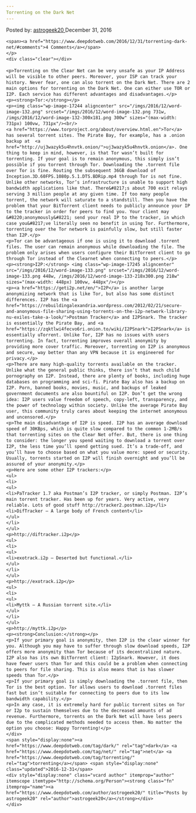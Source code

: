 ```yaml
---
Torrenting on the Dark Net
---
```

<article class="post-listing post-17240 post type-post status-publish format-standard has-post-thumbnail hentry  tag-dark tag-net renting">
    <div class="post-inner">
        <span>Posted by: <a href="https://www.deepdotweb.com/author/astrogeek20/" title="">astrogeek20 </a></span>
    <span>December 31, 2016</span>
    
    <span><a href="https://www.deepdotweb.com/2016/12/31/torrenting-dark-net/#comments">4 Comments</a></span>
    </p>
    <div class="clear"></div>
    
    <p>Torrenting on the Clear Net can be very unsafe as your IP Address will be visible to other peers. Moreover, your ISP can track your history. Never fear, one can also torrent on the Dark Net. There are 2 main options for torrenting on the Dark Net. One can either use TOR or I2P. Each service has different advantages and disadvantages.</p>
    <p><strong>Tor:</strong></p>
    <p><img class="wp-image-17244 aligncenter" src="/imgs/2016/12/word-image-132.png" srcset="/imgs/2016/12/word-image-132.png 731w, /imgs/2016/12/word-image-132-300x181.png 300w" sizes="(max-width: 731px) 100vw, 731px"/><br/>
    <a href="https://www.torproject.org/about/overview.html.en">Tor</a> has several torrent sites. The Pirate Bay, for example, has a .onion backup at  <a href="http://uj3wazyk5u4hnvtk.onion/">uj3wazyk5u4hnvtk.onion</a>. One thing to keep in mind, however, is that Tor wasn’t built for torrenting. If your goal is to remain anonymous, this simply isn’t possible if you torrent through Tor. Downloading the .torrent file over Tor is fine. Routing the subsequent 36GB download of Inception.3D.60FPS.1080p.5.1.DTS.BDRip.mp4 through Tor is not fine. Unlike other networks, Tor’s infrastructure is unable to support high bandwidth applications like that. There&#8217;s about 700 exit relays serving 3 million people at any given time. If too many people torrent, the network will saturate to a standstill. Then you have the problem that your BitTorrent client needs to publicly announce your IP to the tracker in order for peers to find you. Your client may &#8220;anonymously&#8221; send your real IP to the tracker, in which case you&#8217;ve literally seen no benefit in using Tor. Furthermore, torrenting over the Tor network is painfully slow, but still faster than I2P.</p>
    <p>Tor can be advantageous if one is using it to download .torrent files. The user can remain anonymous while downloading the file. The problem only arises when users configure their BitTorrent client to go through Tor instead of the Clearnet when connecting to peers.</p>
    <p><strong>I2P:</strong> <img class="wp-image-17245 aligncenter" src="/imgs/2016/12/word-image-133.png" srcset="/imgs/2016/12/word-image-133.png 448w, /imgs/2016/12/word-image-133-218x300.png 218w" sizes="(max-width: 448px) 100vw, 448px"/></p>
    <p><a href="https://geti2p.net/en/">I2P</a> is another large anonymizing network that is like Tor, but also has some distinct differences. I2P has the <a href="https://rebuildingalexandria.wordpress.com/2012/02/21/secure-and-anonymous-file-sharing-using-torrents-on-the-i2p-network-library-nu-exiles-take-a-look/">Postman Tracker</a> and I2PSnark. The tracker is essentially the Pirate Bay, and <a href="https://zqktlwi4fecvo6ri.onion.to/wiki/I2PSnark">I2PSnark</a> is essentially uTorrent. Unlike Tor, I2P has no issues with users torrenting. In fact, torrenting improves overall anonymity by providing more cover traffic. Moreover, torrenting on I2P is anonymous and secure, way better than any VPN because it is engineered for privacy.</p>
    <p>There are many high-quality torrents available on the tracker. Unlike what the general public thinks, there isn’t that much child pornography on I2P. Instead, there are plenty of books, including huge databases on programming and sci-fi. Pirate Bay also has a backup on I2P. Porn, banned books, movies, music, and backups of leaked government documents are also bountiful on I2P. Don’t get the wrong idea: I2P users value freedom of speech, copy-left, transparency, and the power of technology within society. Unlike the average Pirate Bay user, this community truly cares about keeping the internet anonymous and uncensored.</p>
    <p>The main disadvantage of I2P is speed. I2P has an average download speed of 30KBps, which is quite slow compared to the common 1-2MB/s that torrenting sites on the Clear Net offer. But, there is one thing to consider: the longer you spend waiting to download a torrent over I2P, the less time you’ll spend getting sued. It’s a trade-off, and you’ll have to choose based on what you value more: speed or security. Usually, torrents started on I2P will finish overnight and you’ll be assured of your anonymity.</p>
    <p>Here are some other I2P trackers:</p>
    <ul>
    <li>
    <ul>
    <li>PaTracker 1.7 aka Postman’s I2P tracker, or simply Postman. I2P’s main torrent tracker. Has been up for years. Very active, very reliable. Lots of good stuff http://tracker2.postman.i2p</li>
    <li>DifTracker – A large body of French content</li>
    </ul>
    </li>
    </ul>
    <p>http://diftracker.i2p</p>
    <ul>
    <li>
    <ul>
    <li>exotrack.i2p – Deserted but functional.</li>
    </ul>
    </li>
    </ul>
    <p>http://exotrack.i2p</p>
    <ul>
    <li>
    <ul>
    <li>Myttk – A Russian torrent site.</li>
    </ul>
    </li>
    </ul>
    <p>http://myttk.i2p</p>
    <p><strong>Conclusion:</strong></p>
    <p>If your primary goal is anonymity, then I2P is the clear winner for you. Although you may have to suffer through slow download speeds, I2P offers more anonymity than Tor because of its decentralized nature. I2P also has its own BitTorrent client: I2pSnark. However, it does have fewer users than Tor and this could be a problem when connecting to peers for file sharing. This is also means that is has slower speeds than Tor.</p>
    <p>If your primary goal is simply downloading the .torrent file, then Tor is the best option. Tor allows users to download .torrent files fast but isn’t suitable for connecting to peers due to its low bandwidth capability.</p>
    <p>In any case, it is extremely hard for public torrent sites on Tor or I2p to sustain themselves due to the decreased amounts of ad revenue. Furthermore, torrents on the Dark Net will have less peers due to the complicated methods needed to access them. No matter the option you choose: Happy Torrenting!</p>
    </div>
    <span style="display:none"><a href="https://www.deepdotweb.com/tag/dark/" rel="tag">dark</a> <a href="https://www.deepdotweb.com/tag/net/" rel="tag">net</a> <a href="https://www.deepdotweb.com/tag/torrenting/" rel="tag">torrenting</a></span> <span style="display:none" class="updated">2016-12-31</span>
    <div style="display:none" class="vcard author" itemprop="author" itemscope itemtype="http://schema.org/Person"><strong class="fn" itemprop="name"><a href="https://www.deepdotweb.com/author/astrogeek20/" title="Posts by astrogeek20" rel="author">astrogeek20</a></strong></div>
    </div>
</article>

